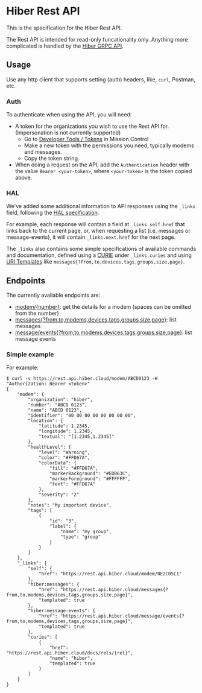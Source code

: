 # Hiber Rest API

This is the specification for the Hiber Rest API.

The Rest API is intended for read-only funcationality only.
Anything more complicated is handled by the [Hiber GRPC API](https://github.com/hiberglobal/api).

## Usage

Use any http client that supports setting (auth) headers, like, `curl`, Postman, etc.

### Auth

To authenticate when using the API, you will need:

- A token for the organizations you wish to use the Rest API for.
  (Impersonation is not currently supported)
  - Go to [Developer Tools / Tokens](https://hiber.cloud/developers/token) in Mission Control
  - Make a new token with the permissions you need, typically modems and messages.
  - Copy the token string.
- When doing a request on the API, add the `Authentication` header with the value `Bearer <your-token>`,
  where `<your-token>` is the token copied above.

### HAL

We've added some additional information to API responses using the `_links` field,
following the [HAL specification](https://en.wikipedia.org/wiki/Hypertext_Application_Language).

For example, each response will contain a field at `_links.self.href` that links back to the current page,
or, when requesting a list (i.e. messages or message-events), it will contain `_links.next.href` for the next page.

The `_links` also contains some simple specifications of available commands and documentation,
defined using a [CURIE](https://en.wikipedia.org/wiki/CURIE) under `_links.curies`
and using [URI Templates](https://www.ietf.org/rfc/rfc6570.txt) like `messages{?from,to,devices,tags,groups,size,page}`.

## Endpoints

The currently available endpoints are:

- [modem/{number}](docs/modem.md): get the details for a modem (spaces can be omitted from the number)
- [messages{?from,to,modems,devices,tags,groups,size,page}](docs/messages.md): list messages
- [message/events{?from,to,modems,devices,tags,groups,size,page}](docs/message-events.md): list message events

### Simple example

For example:

```
$ curl -v https://rest.api.hiber.cloud/modem/ABCD0123 -H "Authorization: Bearer <token>"
{
    "modem": {
        "organization": "hiber",
        "number": "ABCD 0123",
        "name": "ABCD 0123",
        "identifier": "00 00 00 00 00 00 00 00",
        "location": {
            "latitude": 1.2345,
            "longitude": 1.2345,
            "textual": "[1.2345,1.2345]"
        },
        "healthLevel": {
            "level": "Warning",
            "color": "#FFD67A",
            "colorData": {
                "fill": "#FFD67A",
                "markerBackground": "#EDB63C",
                "markerForeground": "#FFFFFF",
                "text": "#FFD67A"
            },
            "severity": "2"
        },
        "notes": "My important device",
        "tags": [
            {
                "id": "3",
                "label": {
                    "name": "my group",
                    "type": "group"
                }
            }
        ]
    },
    "_links": {
        "self": {
            "href": "https://rest.api.hiber.cloud/modem/0E2C05C1"
        },
        "hiber:messages": {
            "href": "https://rest.api.hiber.cloud/messages{?from,to,modems,devices,tags,groups,size,page}",
            "templated": true
        },
        "hiber:message-events": {
            "href": "https://rest.api.hiber.cloud/message/events{?from,to,modems,devices,tags,groups,size,page}",
            "templated": true
        },
        "curies": [
            {
                "href": "https://rest.api.hiber.cloud/docs/rels/{rel}",
                "name": "hiber",
                "templated": true
            }
        ]
    }
}
```
